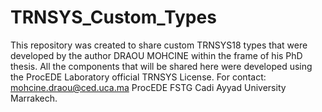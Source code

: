 # TRNSYS_Custom_Types
This repository was created to share custom TRNSYS18 types that were developed by the author DRAOU MOHCINE within the frame of his PhD thesis. All the components that will be shared here were developed using the ProcEDE Laboratory official TRNSYS License. For contact: mohcine.draou@ced.uca.ma ProcEDE FSTG Cadi Ayyad University Marrakech. 
